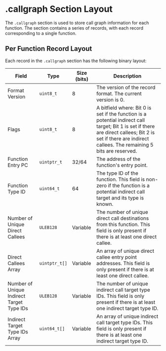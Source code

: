 # .callgraph Section Layout

The `.callgraph` section is used to store call graph information for each function. The section contains a series of records, with each record corresponding to a single function.

## Per Function Record Layout

Each record in the `.callgraph` section has the following binary layout:

| Field                                  | Type          | Size (bits) | Description                                                                                             |
| -------------------------------------- | ------------- | ----------- | ------------------------------------------------------------------------------------------------------- |
| Format Version                         | `uint8_t`     | 8           | The version of the record format. The current version is 0.                                             |
| Flags                                  | `uint8_t`     | 8           | A bitfield where: Bit 0 is set if the function is a potential indirect call target; Bit 1 is set if there are direct callees; Bit 2 is set if there are indirect callees. The remaining 5 bits are reserved. |
| Function Entry PC                      | `uintptr_t`   | 32/64       | The address of the function's entry point.                                                              |
| Function Type ID                       | `uint64_t`    | 64          | The type ID of the function. This field is non-zero if the function is a potential indirect call target and its type is known. |
| Number of Unique Direct Callees        | `ULEB128`     | Variable    | The number of unique direct call destinations from this function. This field is only present if there is at least one direct callee. |
| Direct Callees Array                   | `uintptr_t[]` | Variable    | An array of unique direct callee entry point addresses. This field is only present if there is at least one direct callee. |
| Number of Unique Indirect Target Type IDs| `ULEB128`     | Variable    | The number of unique indirect call target type IDs. This field is only present if there is at least one indirect target type ID. |
| Indirect Target Type IDs Array         | `uint64_t[]`  | Variable    | An array of unique indirect call target type IDs. This field is only present if there is at least one indirect target type ID. |
